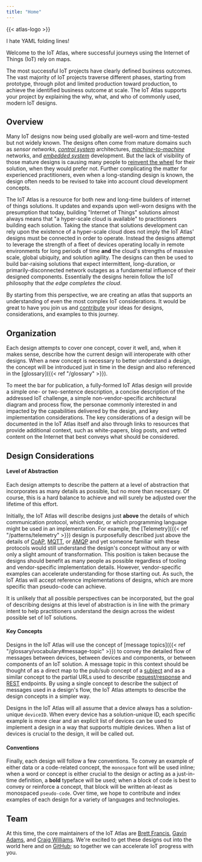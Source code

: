 ```yaml
---
title: "Home"
---
```


{{< atlas-logo >}}

I hate YAML folding lines!

Welcome to the IoT Atlas, where successful journeys using the Internet of Things (IoT) rely on maps.

The most successful IoT projects have clearly defined business outcomes. The vast majority of IoT projects traverse different phases, starting from prototype, through pilot and limited production toward production, to achieve the identified business outcome at scale. The IoT Atlas supports your project by explaining the why, what, and who of commonly used, modern IoT designs.

## Overview

Many IoT designs now being used globally are well-worn and time-tested but not widely known. The designs often come from mature domains such as _sensor networks_, _[control system](https://en.wikipedia.org/wiki/Control_system)_ architectures, _[machine-to-machine ](https://en.wikipedia.org/wiki/Machine_to_machine)_ networks, and _[embedded system](https://en.wikipedia.org/wiki/Embedded_system)_ development. But the lack of visibility of those mature designs is causing many people to [reinvent the wheel](https://en.wikipedia.org/wiki/Reinventing_the_wheel) for their solution, when they would prefer not. Further complicating the matter for experienced practitioners, even when a long-standing design is known, the design often needs to be revised to take into account cloud development concepts.

The IoT Atlas is a resource for both new and long-time builders of internet of things solutions. It updates and expands upon well-worn designs with the presumption that today, building "Internet of Things" solutions almost always means that "a hyper-scale cloud is available" to practitioners building each solution. Taking the stance that solutions development can rely upon the existence of a hyper-scale cloud does not imply the IoT Atlas' designs must be connected in order to operate. Instead the designs attempt to leverage the strength of a fleet of devices operating locally in remote environments for long periods of time **and** the cloud's strengths of massive scale, global ubiquity, and solution agility. The designs can then be used to build bar-raising solutions that expect intermittent, long-duration, or primarily-disconnected network outages as a fundamental influence of their designed components. Essentially the designs herein follow the IoT philosophy that _the edge completes the cloud_.

By starting from this perspective, we are creating an atlas that supports an understanding of even the most complex IoT considerations. It would be great to have you join us and [contribute](https://github.com/aws/iot-atlas/blob/main/CONTRIBUTING.md) your ideas for designs, considerations, and examples to this journey.

## Organization

Each design attempts to cover one concept, cover it well, and, when it makes sense, describe how the current design will interoperate with other designs. When a new concept is necessary to better understand a design, the concept will be introduced just in time in the design and also referenced in the [glossary]({{< ref "/glossary" >}}).

To meet the bar for publication, a fully-formed IoT Atlas design will provide a simple one- or two-sentence description, a concise description of the addressed IoT challenge, a simple non-vendor-specific architectural diagram and process flow, the personae commonly interested in and impacted by the capabilities delivered by the design, and key implementation considerations. The key considerations of a design will be documented in the IoT Atlas itself and also through links to resources that provide additional context, such as white-papers, blog posts, and vetted content on the Internet that best conveys what should be considered.

## Design Considerations

#### Level of Abstraction

Each design attempts to describe the pattern at a level of abstraction that incorporates as many details as possible, but no more than necessary. Of course, this is a hard balance to achieve and will surely be adjusted over the lifetime of this effort.

Initially, the IoT Atlas will describe designs just **above** the details of which communication protocol, which vendor, or which programming language might be used in an implementation. For example, the [Telemetry]({{< ref "/patterns/telemetry" >}}) design is purposefully described just above the details of [CoAP](http://coap.technology/), [MQTT](http://mqtt.org/), or [AMQP](https://www.amqp.org/product/architecture) and yet someone familiar with these protocols would still understand the design's concept without any or with only a slight amount of transformation. This position is taken because the designs should benefit as many people as possible regardless of tooling and vendor-specific implementation details. However, vendor-specific examples can accelerate understanding for those starting out. As such, the IoT Atlas will accept reference implementations of designs, which are more specific than pseudo-code can achieve.

It is unlikely that all possible perspectives can be incorporated, but the goal of describing designs at this level of abstraction is in line with the primary intent to help practitioners understand the design across the widest possible set of IoT solutions.

#### Key Concepts

Designs in the IoT Atlas will use the concept of [message topics]({{< ref "/glossary/vocabulary#message-topic" >}}) to convey the detailed flow of messages between devices, between devices and components, or between components of an IoT solution. A message topic in this context should be thought of as a direct map to the pub/sub concept of a [subject](#) and as a similar concept to the partial URLs used to describe [request/response](#) and [REST](#) endpoints. By using a single concept to describe the subject of messages used in a design's flow, the IoT Atlas attempts to describe the design concepts in a simpler way.

Designs in the IoT Atlas will all assume that a device always has a solution-unique `deviceID`. When every device has a solution-unique ID, each specific example is more clear and an explicit list of devices can be used to implement a design in a way that supports multiple devices. When a list of devices is crucial to the design, it will be called out.

#### Conventions

Finally, each design will follow a few conventions. To convey an example of either data or a code-related concept, the `monospace` font will be used inline; when a word or concept is either crucial to the design or acting as a just-in-time definition, a **bold** typeface will be used; when a block of code is best to convey or reinforce a concept, that block will be written at-least as monospaced `pseudo-code`. Over time, we hope to contribute and index examples of each design for a variety of languages and technologies.

## Team

At this time, the core maintainers of the IoT Atlas are [Brett Francis](https://github.com/brettf),
[Gavin Adams](https://github.com/gadams999), and
[Craig Williams](https://github.com/typemismatch). We're excited to get these designs out into the world here and on [GitHub](https://github.com/aws/iot-atlas); so together we can accelerate IoT progress with you.
